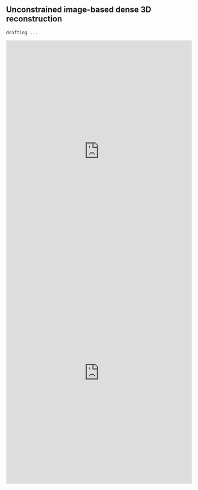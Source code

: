 ## Unconstrained image-based dense 3D reconstruction

`drafting ...`

<iframe src="https://tinyglb.com/viewer/3f62de820e9b4a6fb8af23695d908b53" style="border: 0; height: 600px; width: 100%"></iframe>

<iframe src="https://tinyglb.com/viewer/506ac4b2173a4a75a7c892d7797a0e04" style="border: 0; height: 600px; width: 100%"></iframe>
